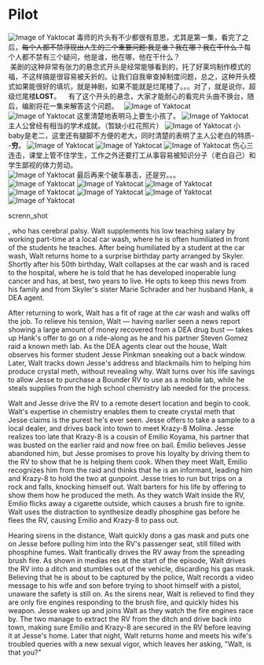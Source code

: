 # Pilot

![Image of Yaktocat](../screnn_shot/S1/01/001.png)
  毒师的片头有不少都很有意思，尤其是第一集，看完了之后，~~每个人都不禁浮现出人生的三个重要问题:我是谁？我在哪？我在干什么？~~每个人都不禁有三个疑问，他是谁，他在哪，他在干什么？   
  美剧的这种非常有张力的悬念式开头是经常能够看到的，托了好莱坞制作模式的福，不这样搞是很容易被夭折的。让我们自我审查掉制度问题，总之，这种开头模式如果能很好的填坑，就是神剧，如果不能就是烂尾楼了。。。对了，就是说你，超级烂尾楼**LOST**。  
  有了这个开头的悬念，大家才能耐心的看完片头曲不换台，随后，编剧将花一集来解答这个问题。  
![Image of Yaktocat](../screnn_shot/S1/01/002.png)
![Image of Yaktocat](../screnn_shot/S1/01/004.png)
 这里清楚地表明马上要生小孩了。
 ![Image of Yaktocat](../screnn_shot/S1/01/090.png)
 主人公曾经有相当的学术成就。（暂缺小红花照片）
![Image of Yaktocat](../screnn_shot/S1/01/005.png)
 小baby是老二，这里还有腿脚不方便的老大，同时清楚的表明了主人公老白的特质--**穷**。
![Image of Yaktocat](../screnn_shot/S1/01/006.png)
![Image of Yaktocat](../screnn_shot/S1/01/007.png)
![Image of Yaktocat](../screnn_shot/S1/01/008.png)
 伤心三连击，课堂上管不住学生，工作之外还要打工从事容易被知识分子（老白自己）和学生鄙视的体力劳动。  
![Image of Yaktocat](../screnn_shot/S1/01/009.png)
最后再来个破车暴击，还是穷。。。  
![Image of Yaktocat](../screnn_shot/S1/01/010.png)
![Image of Yaktocat](../screnn_shot/S1/01/011.png)
![Image of Yaktocat](../screnn_shot/S1/01/012.png)
![Image of Yaktocat](../screnn_shot/S1/01/013.png)
![Image of Yaktocat](../screnn_shot/S1/01/014.png)
![Image of Yaktocat](../screnn_shot/S1/01/015.png)
![Image of Yaktocat](../screnn_shot/S1/01/016.png)




screnn_shot


, who has cerebral palsy. Walt supplements his low teaching salary by working part-time at a local car wash, where he is often humiliated in front of the students he teaches. After being humiliated by a student at the car wash, Walt returns home to a surprise birthday party arranged by Skyler. Shortly after his 50th birthday, Walt collapses at the car wash and is raced to the hospital, where he is told that he has developed inoperable lung cancer and has, at best, two years to live. He opts to keep this news from his family and from Skyler's sister Marie Schrader and her husband Hank, a DEA agent.

After returning to work, Walt has a fit of rage at the car wash and walks off the job. To relieve his tension, Walt — having earlier seen a news report showing a large amount of money recovered from a DEA drug bust — takes up Hank's offer to go on a ride-along as he and his partner Steven Gomez raid a known meth lab. As the DEA agents clear out the house, Walt observes his former student Jesse Pinkman sneaking out a back window. Later, Walt tracks down Jesse's address and blackmails him to helping him produce crystal meth, without revealing why. Walt turns over his life savings to allow Jesse to purchase a Bounder RV to use as a mobile lab, while he steals supplies from the high school chemistry lab needed for the process.

Walt and Jesse drive the RV to a remote desert location and begin to cook. Walt's expertise in chemistry enables them to create crystal meth that Jesse claims is the purest he's ever seen. Jesse offers to take a sample to a local dealer, and drives back into town to meet Krazy-8 Molina. Jesse realizes too late that Krazy-8 is a cousin of Emilio Koyama, his partner that was busted on the earlier raid and now free on bail. Emilio believes Jesse abandoned him, but Jesse promises to prove his loyalty by driving them to the RV to show that he is helping them cook. When they meet Walt, Emilio recognizes him from the raid and thinks that he is an informant, leading him and Krazy-8 to hold the two at gunpoint. Jesse tries to run but trips on a rock and falls, knocking himself out. Walt barters for his life by offering to show them how he produced the meth. As they watch Walt inside the RV, Emilio flicks away a cigarette outside, which causes a brush fire to ignite. Walt uses the distraction to synthesize deadly phosphine gas before he flees the RV, causing Emilio and Krazy-8 to pass out.

Hearing sirens in the distance, Walt quickly dons a gas mask and puts one on Jesse before pulling him into the RV's passenger seat, still filled with phosphine fumes. Walt frantically drives the RV away from the spreading brush fire. As shown in medias res at the start of the episode, Walt drives the RV into a ditch and stumbles out of the vehicle, discarding his gas mask. Believing that he is about to be captured by the police, Walt records a video message to his wife and son before trying to shoot himself with a pistol, unaware the safety is still on. As the sirens near, Walt is relieved to find they are only fire engines responding to the brush fire, and quickly hides his weapon. Jesse wakes up and joins Walt as they watch the fire engines race by. The two manage to extract the RV from the ditch and drive back into town, making sure Emilio and Krazy-8 are secured in the RV before leaving it at Jesse's home. Later that night, Walt returns home and meets his wife's troubled queries with a new sexual vigor, which leaves her asking, "Walt, is that you?"

